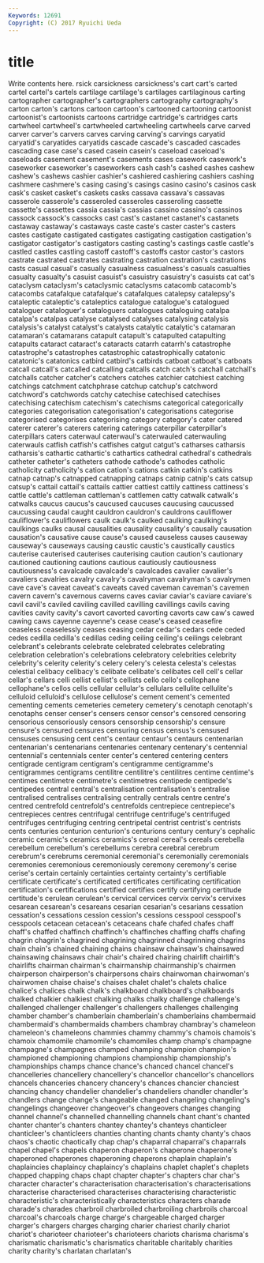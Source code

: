 ```yaml
---
Keywords: 12691 
Copyright: (C) 2017 Ryuichi Ueda
---
```


# title

Write contents here.
rsick carsickness carsickness's cart
cart's carted cartel cartel's cartels cartilage cartilage's cartilages cartilaginous carting
cartographer cartographer's cartographers cartography cartography's carton carton's cartons cartoon cartoon's
cartooned cartooning cartoonist cartoonist's cartoonists cartoons cartridge cartridge's cartridges carts
cartwheel cartwheel's cartwheeled cartwheeling cartwheels carve carved carver carver's carvers
carves carving carving's carvings caryatid caryatid's caryatides caryatids cascade cascade's
cascaded cascades cascading case case's cased casein casein's caseload caseload's
caseloads casement casement's casements cases casework casework's caseworker caseworker's caseworkers
cash cash's cashed cashes cashew cashew's cashews cashier cashier's cashiered
cashiering cashiers cashing cashmere cashmere's casing casing's casings casino casino's
casinos cask cask's casket casket's caskets casks cassava cassava's cassavas
casserole casserole's casseroled casseroles casseroling cassette cassette's cassettes cassia cassia's
cassias cassino cassino's cassinos cassock cassock's cassocks cast cast's castanet
castanet's castanets castaway castaway's castaways caste caste's caster caster's casters
castes castigate castigated castigates castigating castigation castigation's castigator castigator's castigators
casting casting's castings castle castle's castled castles castling castoff castoff's
castoffs castor castor's castors castrate castrated castrates castrating castration castration's
castrations casts casual casual's casually casualness casualness's casuals casualties casualty
casualty's casuist casuist's casuistry casuistry's casuists cat cat's cataclysm cataclysm's
cataclysmic cataclysms catacomb catacomb's catacombs catafalque catafalque's catafalques catalepsy catalepsy's
cataleptic cataleptic's cataleptics catalogue catalogue's catalogued cataloguer cataloguer's cataloguers catalogues
cataloguing catalpa catalpa's catalpas catalyse catalysed catalyses catalysing catalysis catalysis's
catalyst catalyst's catalysts catalytic catalytic's catamaran catamaran's catamarans catapult catapult's
catapulted catapulting catapults cataract cataract's cataracts catarrh catarrh's catastrophe catastrophe's
catastrophes catastrophic catastrophically catatonic catatonic's catatonics catbird catbird's catbirds catboat
catboat's catboats catcall catcall's catcalled catcalling catcalls catch catch's catchall
catchall's catchalls catcher catcher's catchers catches catchier catchiest catching catchings
catchment catchphrase catchup catchup's catchword catchword's catchwords catchy catechise catechised
catechises catechising catechism catechism's catechisms categorical categorically categories categorisation categorisation's
categorisations categorise categorised categorises categorising category category's cater catered caterer
caterer's caterers catering caterings caterpillar caterpillar's caterpillars caters caterwaul caterwaul's
caterwauled caterwauling caterwauls catfish catfish's catfishes catgut catgut's catharses catharsis
catharsis's cathartic cathartic's cathartics cathedral cathedral's cathedrals catheter catheter's catheters
cathode cathode's cathodes catholic catholicity catholicity's cation cation's cations catkin
catkin's catkins catnap catnap's catnapped catnapping catnaps catnip catnip's cats
catsup catsup's cattail cattail's cattails cattier cattiest cattily cattiness cattiness's
cattle cattle's cattleman cattleman's cattlemen catty catwalk catwalk's catwalks caucus
caucus's caucused caucuses caucusing caucussed caucussing caudal caught cauldron cauldron's
cauldrons cauliflower cauliflower's cauliflowers caulk caulk's caulked caulking caulking's caulkings
caulks causal causalities causality causality's causally causation causation's causative cause
cause's caused causeless causes causeway causeway's causeways causing caustic caustic's
caustically caustics cauterise cauterised cauterises cauterising caution caution's cautionary cautioned
cautioning cautions cautious cautiously cautiousness cautiousness's cavalcade cavalcade's cavalcades cavalier
cavalier's cavaliers cavalries cavalry cavalry's cavalryman cavalryman's cavalrymen cave cave's
caveat caveat's caveats caved caveman caveman's cavemen cavern cavern's cavernous
caverns caves caviar caviar's caviare caviare's cavil cavil's caviled caviling
cavilled cavilling cavillings cavils caving cavities cavity cavity's cavort cavorted
cavorting cavorts caw caw's cawed cawing caws cayenne cayenne's cease
cease's ceased ceasefire ceaseless ceaselessly ceases ceasing cedar cedar's cedars
cede ceded cedes cedilla cedilla's cedillas ceding ceiling ceiling's ceilings
celebrant celebrant's celebrants celebrate celebrated celebrates celebrating celebration celebration's celebrations
celebratory celebrities celebrity celebrity's celerity celerity's celery celery's celesta celesta's
celestas celestial celibacy celibacy's celibate celibate's celibates cell cell's cellar
cellar's cellars celli cellist cellist's cellists cello cello's cellophane cellophane's
cellos cells cellular cellular's cellulars cellulite cellulite's celluloid celluloid's cellulose
cellulose's cement cement's cemented cementing cements cemeteries cemetery cemetery's cenotaph
cenotaph's cenotaphs censer censer's censers censor censor's censored censoring censorious
censoriously censors censorship censorship's censure censure's censured censures censuring census
census's censused censuses censusing cent cent's centaur centaur's centaurs centenarian
centenarian's centenarians centenaries centenary centenary's centennial centennial's centennials center center's
centered centering centers centigrade centigram centigram's centigramme centigramme's centigrammes centigrams
centilitre centilitre's centilitres centime centime's centimes centimetre centimetre's centimetres centipede
centipede's centipedes central central's centralisation centralisation's centralise centralised centralises centralising
centrally centrals centre centre's centred centrefold centrefold's centrefolds centrepiece centrepiece's
centrepieces centres centrifugal centrifuge centrifuge's centrifuged centrifuges centrifuging centring centripetal
centrist centrist's centrists cents centuries centurion centurion's centurions century century's
cephalic ceramic ceramic's ceramics ceramics's cereal cereal's cereals cerebella cerebellum
cerebellum's cerebellums cerebra cerebral cerebrum cerebrum's cerebrums ceremonial ceremonial's ceremonially
ceremonials ceremonies ceremonious ceremoniously ceremony ceremony's cerise cerise's certain certainly
certainties certainty certainty's certifiable certificate certificate's certificated certificates certificating certification
certification's certifications certified certifies certify certifying certitude certitude's cerulean cerulean's
cervical cervices cervix cervix's cervixes cesarean cesarean's cesareans cesarian cesarian's
cesarians cessation cessation's cessations cession cession's cessions cesspool cesspool's cesspools
cetacean cetacean's cetaceans chafe chafed chafes chaff chaff's chaffed chaffinch
chaffinch's chaffinches chaffing chaffs chafing chagrin chagrin's chagrined chagrining chagrinned
chagrinning chagrins chain chain's chained chaining chains chainsaw chainsaw's chainsawed
chainsawing chainsaws chair chair's chaired chairing chairlift chairlift's chairlifts chairman
chairman's chairmanship chairmanship's chairmen chairperson chairperson's chairpersons chairs chairwoman chairwoman's
chairwomen chaise chaise's chaises chalet chalet's chalets chalice chalice's chalices
chalk chalk's chalkboard chalkboard's chalkboards chalked chalkier chalkiest chalking chalks
chalky challenge challenge's challenged challenger challenger's challengers challenges challenging chamber
chamber's chamberlain chamberlain's chamberlains chambermaid chambermaid's chambermaids chambers chambray chambray's
chameleon chameleon's chameleons chammies chammy chammy's chamois chamois's chamoix chamomile
chamomile's chamomiles champ champ's champagne champagne's champagnes champed champing champion
champion's championed championing champions championship championship's championships champs chance chance's
chanced chancel chancel's chancelleries chancellery chancellery's chancellor chancellor's chancellors chancels
chanceries chancery chancery's chances chancier chanciest chancing chancy chandelier chandelier's
chandeliers chandler chandler's chandlers change change's changeable changed changeling changeling's
changelings changeover changeover's changeovers changes changing channel channel's channelled channelling
channels chant chant's chanted chanter chanter's chanters chantey chantey's chanteys
chanticleer chanticleer's chanticleers chanties chanting chants chanty chanty's chaos chaos's
chaotic chaotically chap chap's chaparral chaparral's chaparrals chapel chapel's chapels
chaperon chaperon's chaperone chaperone's chaperoned chaperones chaperoning chaperons chaplain chaplain's
chaplaincies chaplaincy chaplaincy's chaplains chaplet chaplet's chaplets chapped chapping chaps
chapt chapter chapter's chapters char char's character character's characterisation characterisation's
characterisations characterise characterised characterises characterising characteristic characteristic's characteristically characteristics characters
charade charade's charades charbroil charbroiled charbroiling charbroils charcoal charcoal's charcoals
charge charge's chargeable charged charger charger's chargers charges charging charier
chariest charily chariot chariot's charioteer charioteer's charioteers chariots charisma charisma's
charismatic charismatic's charismatics charitable charitably charities charity charity's charlatan charlatan's
